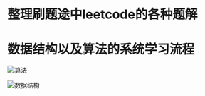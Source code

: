 # 整理刷题途中leetcode的各种题解


# 数据结构以及算法的系统学习流程

![算法](https://github.com/Mrszhao112/Adamspicture/raw/master/20170719211350_4PnBt.jpeg)


![数据结构](https://github.com/Mrszhao112/Adamspicture/raw/master/2020-05-25%20172009(1)(1).png)
